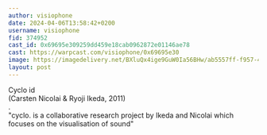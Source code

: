 ```yaml
---
author: visiophone
date: 2024-04-06T13:58:42+0200
username: visiophone
fid: 374952
cast_id: 0x69695e309259dd459e18cab0962872e01146ae78
cast: https://warpcast.com/visiophone/0x69695e30
image: https://imagedelivery.net/BXluQx4ige9GuW0Ia56BHw/ab5557ff-f957-4bdb-dd88-78bfb7971500/original
layout: post
---
```

Cyclo id   
(Carsten Nicolai & Ryoji Ikeda, 2011)  
.  
"cyclo. is a collaborative research project by Ikeda and Nicolai which focuses on the visualisation of sound"  

<img src='https://imagedelivery.net/BXluQx4ige9GuW0Ia56BHw/ab5557ff-f957-4bdb-dd88-78bfb7971500/original' alt='' referrerpolicy='no-referrer'/>
<img src='https://imagedelivery.net/BXluQx4ige9GuW0Ia56BHw/5aca84de-ebd7-451b-a61e-87704eba8f00/original' alt='' referrerpolicy='no-referrer'/>